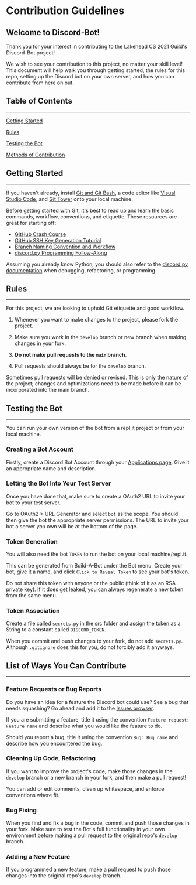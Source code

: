 # Contribution Guidelines

## Welcome to Discord-Bot!
Thank you for your interest in contributing to the Lakehead CS 2021 Guild's Discord-Bot project!

We wish to see your contribution to this project, no matter your skill level! This document will help walk you through getting started, the rules for this repo, setting up the Discord bot on your own server, and how you can contribute from here on out.

## Table of Contents
___
[Getting Started](#Getting-Started)

[Rules](#Rules)

[Testing the Bot](#Testing-the-Bot)

[Methods of Contribution](#List-of-Ways-You-Can-Contribute)


## Getting Started
___
If you haven't already, install [Git and Git Bash](https://git-scm.com/downloads), a code editor like [Visual Studio Code](https://code.visualstudio.com/), and [Git Tower](https://git-tower.com) onto your local machine.

Before getting started with Git, it's best to read up and learn the basic commands, workflow, conventions, and etiquette. These resources are great for starting off:

* [GitHub Crash Course](https://www.freecodecamp.org/news/git-and-github-crash-course/)
* [GitHub SSH Key Generation Tutorial](https://docs.github.com/en/authentication/connecting-to-github-with-ssh/generating-a-new-ssh-key-and-adding-it-to-the-ssh-agent)
* [Branch Naming Convention and Workflow](https://gist.github.com/digitaljhelms/4287848)
* [discord.py Programming Follow-Along](https://www.freecodecamp.org/news/create-a-discord-bot-with-python/)

Assuming you already know Python, you should also refer to the [discord.py documentation](https://discordpy.readthedocs.io/en/stable/ext/commands/) when debugging, refactoring, or programming.

## Rules
___
For this project, we are looking to uphold Git etiquette and good workflow.

1. Whenever you want to make changes to the project, please fork the project.

2. Make sure you work in the `develop` branch or new branch when making changes in your fork.
3. **Do not make pull requests to the `main` branch**.
4. Pull requests should always be for the `develop` branch.

Sometimes pull requests will be denied or revised. This is only the nature of the project; changes and optimizations need to be made before it can be incorporated into the main branch.

## Testing the Bot
___
You can run your own version of the bot from a repl.it project or from your local machine.

### Creating a Bot Account
Firstly, create a Discord Bot Account through your [Applications page](https://discord.com/developers/applications). Give it an appropriate name and description. 

### Letting the Bot Into Your Test Server
Once you have done that, make sure to create a OAuth2 URL to invite your bot to your test server.

Go to OAuth2 > URL Generator and select `bot` as the scope. You should then give the bot the appropriate server permissions. The URL to invite your bot a server _you_ own will be at the bottom of the page.

### Token Generation
You will also need the bot `TOKEN` to run the bot on your local machine/repl.it.

This can be generated from Build-A-Bot under the Bot menu.
Create your bot, give it a name, and click `Click to Reveal Token` to see your bot's token. 

Do not share this token with anyone or the public (think of it as an RSA private key). If it does get leaked, you can always regenerate a new token from the same menu. 

### Token Association
Create a file called `secrets.py` in the src folder and assign the token as a String to a constant called `DISCORD_TOKEN`.

When you commit and push changes to your fork, do not add `secrets.py`. Although `.gitignore` does this for you, do not forcibly add it anyways.

## List of Ways You Can Contribute
___
### Feature Requests or Bug Reports
Do you have an idea for a feature the Discord bot could use? See a bug that needs squashing? Go ahead and add it to the [Issues browser](https://github.com/Paulmski/Discord-Bot/issues).

If you are submitting a feature, title it using the convention `Feature request: Feature name` and describe what you would like the feature to do.

Should you report a bug, title it using the convention `Bug: Bug name` and describe how you encountered the bug.

### Cleaning Up Code, Refactoring
If you want to improve the project's code, make those changes in the `develop` branch or a new branch in your fork, and then make a pull request!

You can add or edit comments, clean up whitespace, and enforce conventions where fit.

### Bug Fixing
When you find and fix a bug in the code, commit and push those changes in your fork. Make sure to test the Bot's full functionality in your own environment before making a pull request to the original repo's `develop` branch.

### Adding a New Feature
If you programmed a new feature, make a pull request to push those changes into the original repo's `develop` branch.
